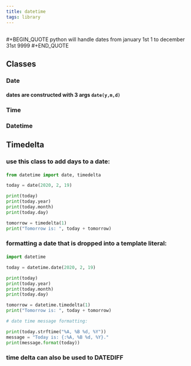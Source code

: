 ```yaml
---
title: datetime
tags: library
---
```


## 
#+BEGIN_QUOTE
python will handle dates from january 1st 1 to december 31st 9999
#+END_QUOTE
## **Classes**
### Date
#### dates are constructed with 3 args `date(y,m,d)`
### Time
### Datetime
## **Timedelta**
### use this class to add days to a date:
#### 
```python
from datetime import date, timedelta

today = date(2020, 2, 19)

print(today)
print(today.year)
print(today.month)
print(today.day)

tomorrow = timedelta(1)
print("Tomorrow is: ", today + tomorrow)
```
### formatting a date that is dropped into a template literal:
#### 
```python
import datetime

today = datetime.date(2020, 2, 19)

print(today)
print(today.year)
print(today.month)
print(today.day)

tomorrow = datetime.timedelta(1)
print("Tomorrow is: ", today + tomorrow)

# date time message formatting:

print(today.strftime("%A, %B %d, %Y"))
message = "Today is: {:%A, %B %d, %Y}."
print(message.format(today))
```
### time delta can also be used to DATEDIFF
